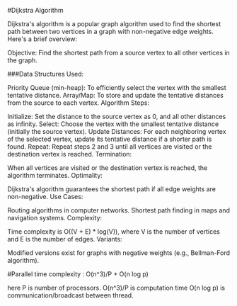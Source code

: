 #Dijkstra Algorithm

Dijkstra's algorithm is a popular graph algorithm used to find the shortest path between two vertices in a graph with non-negative edge weights. Here's a brief overview:

Objective: Find the shortest path from a source vertex to all other vertices in the graph.

###Data Structures Used:

Priority Queue (min-heap): To efficiently select the vertex with the smallest tentative distance.
Array/Map: To store and update the tentative distances from the source to each vertex.
Algorithm Steps:

Initialize: Set the distance to the source vertex as 0, and all other distances as infinity.
Select: Choose the vertex with the smallest tentative distance (initially the source vertex).
Update Distances: For each neighboring vertex of the selected vertex, update its tentative distance if a shorter path is found.
Repeat: Repeat steps 2 and 3 until all vertices are visited or the destination vertex is reached.
Termination:

When all vertices are visited or the destination vertex is reached, the algorithm terminates.
Optimality:

Dijkstra's algorithm guarantees the shortest path if all edge weights are non-negative.
Use Cases:

Routing algorithms in computer networks.
Shortest path finding in maps and navigation systems.
Complexity:

Time complexity is O((V + E) \* log(V)), where V is the number of vertices and E is the number of edges.
Variants:

Modified versions exist for graphs with negative weights (e.g., Bellman-Ford algorithm).

#Parallel time complexity : O(n^3)/P + O(n log p)

here P is number of processors.
O(n^3)/P is computation time
O(n log p) is communication/broadcast between thread.
